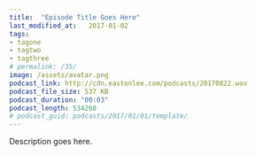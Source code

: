 ```yaml
---
title:  "Episode Title Goes Here"
last_modified_at:   2017-01-02
tags:
- tagone
- tagtwo
- tagthree
# permalink: /35/
image: /assets/avatar.png
podcast_link: http://cdn.eastonlee.com/podcasts/20170822.wav
podcast_file_size: 537 KB
podcast_duration: "00:03"
podcast_length: 534268
# podcast_guid: podcasts/2017/01/01/template/
---
```


Description goes here.
<!--more-->